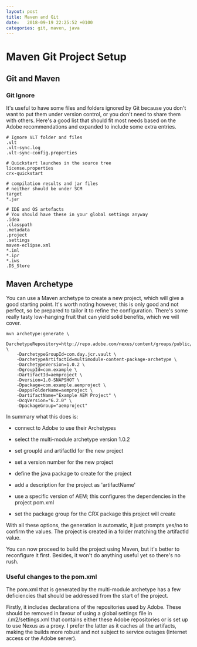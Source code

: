 ```yaml
---
layout: post
title: Maven and Git
date:   2018-09-19 22:25:52 +0100
categories: git, maven, java
---
```

Maven Git Project Setup
=============

Git and Maven
-------------

### Git Ignore

It's useful to have some files and folders ignored by Git because you
don't want to put them under version control, or you don't need to share
them with others. Here's a good list that should fit most needs based on
the Adobe recommendations and expanded to include some extra entries.

    # Ignore VLT folder and files
    .vlt
    .vlt-sync.log
    .vlt-sync-config.properties

    # Quickstart launches in the source tree
    license.properties
    crx-quickstart

    # compilation results and jar files
    # neither should be under SCM
    target
    *.jar

    # IDE and OS artefacts
    # You should have these in your global settings anyway
    .idea
    .classpath
    .metadata
    .project
    .settings
    maven-eclipse.xml
    *.iml
    *.ipr
    *.iws
    .DS_Store

Maven Archetype
---------------

You can use a Maven archetype to create a new project, which will give a
good starting point. It's worth noting however, this is only good and
not perfect, so be prepared to tailor it to refine the configuration.
There's some really tasty low-hanging fruit that can yield solid
benefits, which we will cover.

    mvn archetype:generate \
        -DarchetypeRepository=http://repo.adobe.com/nexus/content/groups/public/ \
        -DarchetypeGroupId=com.day.jcr.vault \
        -DarchetypeArtifactId=multimodule-content-package-archetype \
        -DarchetypeVersion=1.0.2 \
        -DgroupId=com.example \
        -DartifactId=aemproject \
        -Dversion=1.0-SNAPSHOT \
        -Dpackage=com.example.aemproject \
        -DappsFolderName=aemproject \
        -DartifactName="Example AEM Project" \
        -DcqVersion="6.2.0" \
        -DpackageGroup="aemproject"

In summary what this does is:

-   connect to Adobe to use their Archetypes

-   select the multi-module archetype version 1.0.2

-   set groupId and artifactId for the new project

-   set a version number for the new project

-   define the java package to create for the project

-   add a description for the project as 'artifactName'

-   use a specific version of AEM; this configures the dependencies in
    the project pom.xml

-   set the package group for the CRX package this project will create

With all these options, the generation is automatic, it just prompts
yes/no to confirm the values. The project is created in a folder
matching the artifactId value.

You can now proceed to build the project using Maven, but it's better to
reconfigure it first. Besides, it won't do anything useful yet so
there's no rush.

### Useful changes to the pom.xml

The pom.xml that is generated by the multi-module archetype has a few
deficiencies that should be addressed from the start of the project.

Firstly, it includes declarations of the repositories used by Adobe.
These should be removed in favour of using a global settings file in
 /.m2/settings.xml that contains either these Adobe repositories or is
set up to use Nexus as a proxy. I prefer the latter as it caches all the
artifacts, making the builds more robust and not subject to service
outages (Internet access or the Adobe server).
